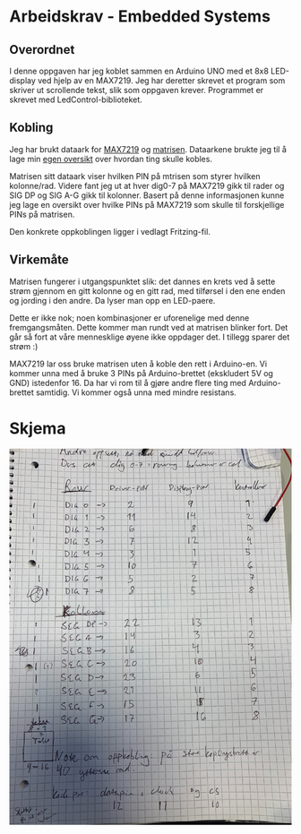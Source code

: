 # Arbeidskrav - Embedded Systems 

## Overordnet 
I denne oppgaven har jeg koblet sammen en Arduino UNO med et 8x8 LED-display
ved hjelp av en MAX7219. Jeg har deretter skrevet et program som skriver ut 
scrollende tekst, slik som oppgaven krever. Programmet er skrevet med
LedControl-biblioteket. 

## Kobling 
Jeg har brukt dataark for [MAX7219](https://datasheets.maximintegrated.com/en/ds/MAX7219-MAX7221.pdf) og [matrisen](http://megtestesules.info/hobbielektronika/adatlapok/LED8x8_1088AS.pdf). 
Dataarkene brukte jeg til å lage min [egen oversikt](#skjema) over hvordan ting skulle kobles. 

Matrisen sitt dataark viser hvilken PIN på mtrisen som styrer hvilken kolonne/rad. Videre fant jeg ut at hver 
dig0-7 på MAX7219 gikk til rader og SIG DP og SIG A-G gikk til kolonner. Basert på denne informasjonen kunne 
jeg lage en oversikt over hvilke PINs på MAX7219 som skulle til forskjellige PINs på matrisen. 

Den konkrete oppkoblingen ligger i vedlagt Fritzing-fil.

## Virkemåte 
Matrisen fungerer i utgangspunktet slik: det dannes en krets ved å sette strøm gjennom en gitt kolonne og en gitt rad, 
med tilførsel i den ene enden og jording i den andre. Da lyser man opp en LED-paere. 

Dette er ikke nok; noen kombinasjoner er uforenelige med denne fremgangsmåten. Dette kommer man rundt 
ved at matrisen blinker fort. Det går så fort at våre mennesklige øyene ikke oppdager det. I tillegg 
sparer det strøm :) 

MAX7219 lar oss bruke matrisen uten å koble den rett i Arduino-en. Vi kommer unna med å bruke 3 PINs på
Arduino-brettet (ekskludert 5V og GND) istedenfor 16. Da har vi rom til å gjøre andre flere ting med Arduino-brettet samtidig. 
Vi kommer også unna med mindre resistans. 


# Skjema
![bilde av mitt skjema](./skjema.jpg)